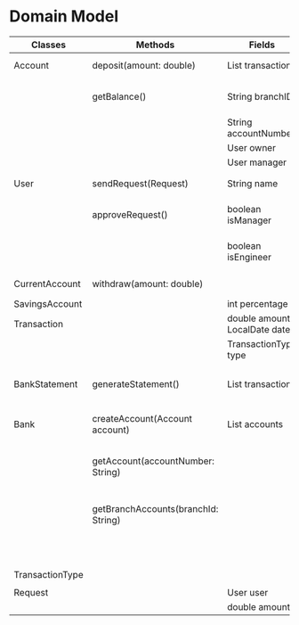 
# Domain Model

| Classes         | Methods                             | Fields                         | Scenario                                | Output                     |
|-----------------|-------------------------------------|--------------------------------|-----------------------------------------|----------------------------|
| Account         | deposit(amount: double)             | List<Transaction> transactions | deposit funds                           |                            |
|                 | getBalance()                        | String branchID                | get current balance                     | double balance             |
|                 |                                     | String accountNumber           |                                         |                            |
|                 |                                     | User owner                     |                                         |                            |
|                 |                                     | User manager                   |                                         |                            |
|                 |                                     |                                |                                         |                            |
|                 |                                     |                                |                                         |                            |
| User            | sendRequest(Request)                | String name                    |                                         |                            |
|                 | approveRequest()                    | boolean isManager              | true if approved, false if not approved | boolean                    |
|                 |                                     | boolean isEngineer             |                                         |                            |
|                 |                                     |                                |                                         |                            |
|                 |                                     |                                |                                         |                            |
| CurrentAccount  | withdraw(amount: double)            |                                | withdraw funds                          |                            |
| SavingsAccount  |                                     | int percentage                 |                                         |                            |
| Transaction     |                                     | double amount, LocalDate date  |                                         |                            |
|                 |                                     | TransactionType type           |                                         |                            |
|                 |                                     |                                |                                         |                            |
| BankStatement   | generateStatement()                 | List<Transaction> transactions | generate bank statement                 | String formatted statement |
|                 |                                     |                                |                                         |                            |
| Bank            | createAccount(Account account)      | List<Account> accounts         | create a new account                    | Account created            |
|                 | getAccount(accountNumber: String)   |                                | get account by account ID               | Account object             |
|                 | getBranchAccounts(branchId: String) |                                | get all accounts associated with        | List<Account> accounts     |
|                 |                                     |                                | a specific branch                       |                            |
|                 |                                     |                                |                                         |                            |
| TransactionType |                                     |                                |                                         |                            |
|                 |                                     |                                |                                         |                            |
| Request         |                                     | User user                      |                                         |                            |
|                 |                                     | double amount                  |                                         |                            |

